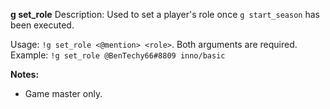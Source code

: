 **g set_role**
Description: Used to set a player's role once `g start_season` has been executed.

Usage: `!g set_role <@mention> <role>`. Both arguments are required.
Example: `!g set_role @BenTechy66#8809 inno/basic`

**Notes:**
 - Game master only.
